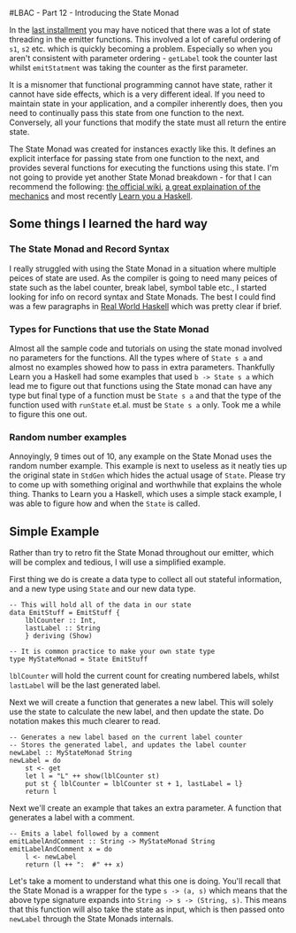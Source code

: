 #LBAC - Part 12 - Introducing the State Monad

In the [last installment]() you may have noticed that there was a lot of state threading in the emitter functions. This involved a lot of careful ordering of `s1`, `s2` etc.  which is quickly becoming a problem. Especially so when you aren't consistent with parameter ordering - `getLabel` took the counter last whilst `emitStatment` was taking the counter as the first parameter.

It is a misnomer that functional programming cannot have state, rather it cannot have side effects, which is a very different ideal.  If you need to maintain state in your application, and a compiler inherently does, then you need to continually pass this state from one function to the next.  Conversely, all your functions that modify the state must all return the entire state.

The State Monad was created for instances exactly like this. It defines an explicit interface for passing state from one function to the next, and provides several functions for executing the functions using this state.  I'm not going to provide yet another State Monad breakdown - for that I can recommend the following: [the official wiki](http://www.haskell.org/haskellwiki/State_Monad), [a great explaination of the mechanics](http://coder.bsimmons.name/blog/2009/10/the-state-monad-a-tutorial-for-the-confused/) and most recently [Learn you a Haskell](http://learnyouahaskell.com/for-a-few-monads-more#state).

## Some things I learned the hard way

### The State Monad and Record Syntax

I really struggled with using the State Monad in a situation where multiple peices of state are used.  As the compiler is going to need many peices of state such as the label counter, break label, symbol table etc., I started looking for info on record syntax and State Monads.  The best I could find was a few paragraphs in [Real World Haskell](http://book.realworldhaskell.org/read/monads.html#x_Wh) which was pretty clear if brief.

### Types for Functions that use the State Monad

Almost all the sample code and tutorials on using the state monad involved no parameters for the functions.  All the types where of `State s a` and almost no examples showed how to pass in extra parameters.  Thankfully Learn you a Haskell had some examples that used `b -> State s a` which lead me to figure out that functions using the State monad can have any type but final type of a function must be `State s a` and that the type of the function used with `runState` et.al. must be `State s a` only.  Took me a while to figure this one out.

### Random number examples

Annoyingly, 9 times out of 10, any example on the State Monad uses the random number example.  This example is next to useless as it neatly ties up the original state in `StdGen` which hides the actual usage of `State`. Please try to come up with something original and worthwhile that explains the whole thing.  Thanks to Learn you a Haskell, which uses a simple stack example, I was able to figure how and when the `State` is called.

## Simple Example

Rather than try to retro fit the State Monad throughout our emitter, which will be complex and tedious, I will use a simplified example.

First thing we do is create a data type to collect all out stateful information, and a new type using `State` and our new data type.

    -- This will hold all of the data in our state
    data EmitStuff = EmitStuff {
        lblCounter :: Int,
        lastLabel :: String 
        } deriving (Show)
        
    -- It is common practice to make your own state type
    type MyStateMonad = State EmitStuff 
        
`lblCounter` will hold the current count for creating numbered labels, whilst `lastLabel` will be the last generated label.  

Next we will create a function that generates a new label.  This will solely use the state to calculate the new label, and then update the state. Do notation makes this much clearer to read.

    -- Generates a new label based on the current label counter
    -- Stores the generated label, and updates the label counter
    newLabel :: MyStateMonad String
    newLabel = do 
        st <- get
        let l = "L" ++ show(lblCounter st)
        put st { lblCounter = lblCounter st + 1, lastLabel = l}
        return l
        
Next we'll create an example that takes an extra parameter.  A function that generates a label with a comment.

    -- Emits a label followed by a comment 
    emitLabelAndComment :: String -> MyStateMonad String
    emitLabelAndComment x = do 
        l <- newLabel
        return (l ++ ":  #" ++ x)
        
Let's take a moment to understand what this one is doing.  You'll recall that the State Monad is a wrapper for the type `s -> (a, s)` which means that the above type signature expands into `String -> s -> (String, s)`.  This means that this function will also take the state as input, which is then passed onto `newLabel` through the State Monads internals.  